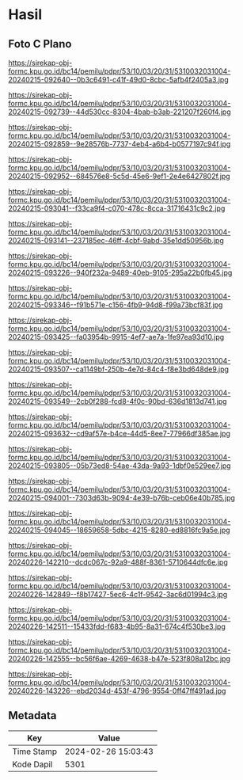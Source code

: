 # Hasil

## Foto C Plano

https://sirekap-obj-formc.kpu.go.id/bc14/pemilu/pdpr/53/10/03/20/31/5310032031004-20240215-092640--0b3c6491-c41f-49d0-8cbc-5afb4f2405a3.jpg

https://sirekap-obj-formc.kpu.go.id/bc14/pemilu/pdpr/53/10/03/20/31/5310032031004-20240215-092739--44d530cc-8304-4bab-b3ab-221207f260f4.jpg

https://sirekap-obj-formc.kpu.go.id/bc14/pemilu/pdpr/53/10/03/20/31/5310032031004-20240215-092859--9e28576b-7737-4eb4-a6b4-b0577197c94f.jpg

https://sirekap-obj-formc.kpu.go.id/bc14/pemilu/pdpr/53/10/03/20/31/5310032031004-20240215-092952--684576e8-5c5d-45e6-9ef1-2e4e6427802f.jpg

https://sirekap-obj-formc.kpu.go.id/bc14/pemilu/pdpr/53/10/03/20/31/5310032031004-20240215-093041--f33ca9f4-c070-478c-8cca-31716431c9c2.jpg

https://sirekap-obj-formc.kpu.go.id/bc14/pemilu/pdpr/53/10/03/20/31/5310032031004-20240215-093141--237185ec-46ff-4cbf-9abd-35e1dd50956b.jpg

https://sirekap-obj-formc.kpu.go.id/bc14/pemilu/pdpr/53/10/03/20/31/5310032031004-20240215-093226--940f232a-9489-40eb-9105-295a22b0fb45.jpg

https://sirekap-obj-formc.kpu.go.id/bc14/pemilu/pdpr/53/10/03/20/31/5310032031004-20240215-093346--f91b571e-c156-4fb9-94d8-f99a73bcf83f.jpg

https://sirekap-obj-formc.kpu.go.id/bc14/pemilu/pdpr/53/10/03/20/31/5310032031004-20240215-093425--fa03954b-9915-4ef7-ae7a-1fe97ea93d10.jpg

https://sirekap-obj-formc.kpu.go.id/bc14/pemilu/pdpr/53/10/03/20/31/5310032031004-20240215-093507--ca1149bf-250b-4e7d-84c4-f8e3bd648de9.jpg

https://sirekap-obj-formc.kpu.go.id/bc14/pemilu/pdpr/53/10/03/20/31/5310032031004-20240215-093549--2cb0f288-fcd8-4f0c-90bd-636d1813d741.jpg

https://sirekap-obj-formc.kpu.go.id/bc14/pemilu/pdpr/53/10/03/20/31/5310032031004-20240215-093632--cd9af57e-b4ce-44d5-8ee7-77966df385ae.jpg

https://sirekap-obj-formc.kpu.go.id/bc14/pemilu/pdpr/53/10/03/20/31/5310032031004-20240215-093805--05b73ed8-54ae-43da-9a93-1dbf0e529ee7.jpg

https://sirekap-obj-formc.kpu.go.id/bc14/pemilu/pdpr/53/10/03/20/31/5310032031004-20240215-094001--7303d63b-9094-4e39-b76b-ceb06e40b785.jpg

https://sirekap-obj-formc.kpu.go.id/bc14/pemilu/pdpr/53/10/03/20/31/5310032031004-20240215-094045--18659658-5dbc-4215-8280-ed8816fc9a5e.jpg

https://sirekap-obj-formc.kpu.go.id/bc14/pemilu/pdpr/53/10/03/20/31/5310032031004-20240226-142210--dcdc067c-92a9-488f-8361-5710644dfc6e.jpg

https://sirekap-obj-formc.kpu.go.id/bc14/pemilu/pdpr/53/10/03/20/31/5310032031004-20240226-142849--f8b17427-5ec6-4c1f-9542-3ac6d01994c3.jpg

https://sirekap-obj-formc.kpu.go.id/bc14/pemilu/pdpr/53/10/03/20/31/5310032031004-20240226-142511--15433fdd-f683-4b95-8a31-674c4f530be3.jpg

https://sirekap-obj-formc.kpu.go.id/bc14/pemilu/pdpr/53/10/03/20/31/5310032031004-20240226-142555--bc56f6ae-4269-4638-b47e-523f808a12bc.jpg

https://sirekap-obj-formc.kpu.go.id/bc14/pemilu/pdpr/53/10/03/20/31/5310032031004-20240226-143226--ebd2034d-453f-4796-9554-0ff47ff491ad.jpg


## Metadata

| Key        | Value               |
| ---------- | ------------------- |
| Time Stamp | 2024-02-26 15:03:43 |
| Kode Dapil | 5301                |




